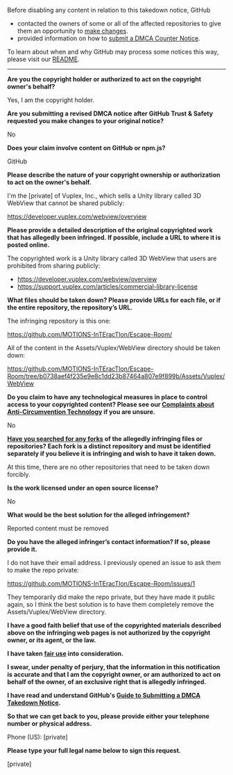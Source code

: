 Before disabling any content in relation to this takedown notice, GitHub
- contacted the owners of some or all of the affected repositories to give them an opportunity to [make changes](https://docs.github.com/en/github/site-policy/dmca-takedown-policy#a-how-does-this-actually-work).
- provided information on how to [submit a DMCA Counter Notice](https://docs.github.com/en/articles/guide-to-submitting-a-dmca-counter-notice).

To learn about when and why GitHub may process some notices this way, please visit our [README](https://github.com/github/dmca/blob/master/README.md#anatomy-of-a-takedown-notice).

---

**Are you the copyright holder or authorized to act on the copyright owner's behalf?**

Yes, I am the copyright holder.

**Are you submitting a revised DMCA notice after GitHub Trust & Safety requested you make changes to your original notice?**

No

**Does your claim involve content on GitHub or npm.js?**

GitHub

**Please describe the nature of your copyright ownership or authorization to act on the owner's behalf.**

I'm the [private] of Vuplex, Inc., which sells a Unity library called 3D WebView that cannot be shared publicly:

https://developer.vuplex.com/webview/overview

**Please provide a detailed description of the original copyrighted work that has allegedly been infringed. If possible, include a URL to where it is posted online.**

The copyrighted work is a Unity library called 3D WebView that users are prohibited from sharing publicly:

- https://developer.vuplex.com/webview/overview  
- https://support.vuplex.com/articles/commercial-library-license

**What files should be taken down? Please provide URLs for each file, or if the entire repository, the repository’s URL.**

The infringing repository is this one:

https://github.com/MOTIONS-InTEracTIon/Escape-Room/

All of the content in the Assets/Vuplex/WebView directory should be taken down:

https://github.com/MOTIONS-InTEracTIon/Escape-Room/tree/b0738aef4f235e9e8c1dd23b87464a807e9f899b/Assets/Vuplex/WebView

**Do you claim to have any technological measures in place to control access to your copyrighted content? Please see our <a href="https://docs.github.com/articles/guide-to-submitting-a-dmca-takedown-notice#complaints-about-anti-circumvention-technology">Complaints about Anti-Circumvention Technology</a> if you are unsure.**

No

**<a href="https://docs.github.com/articles/dmca-takedown-policy#b-what-about-forks-or-whats-a-fork">Have you searched for any forks</a> of the allegedly infringing files or repositories? Each fork is a distinct repository and must be identified separately if you believe it is infringing and wish to have it taken down.**

At this time, there are no other repositories that need to be taken down forcibly.

**Is the work licensed under an open source license?**

No

**What would be the best solution for the alleged infringement?**

Reported content must be removed

**Do you have the alleged infringer’s contact information? If so, please provide it.**

I do not have their email address. I previously opened an issue to ask them to make the repo private:

https://github.com/MOTIONS-InTEracTIon/Escape-Room/issues/1

They temporarily did make the repo private, but they have made it public again, so I think the best solution is to have them completely remove the Assets/Vuplex/WebView directory.

**I have a good faith belief that use of the copyrighted materials described above on the infringing web pages is not authorized by the copyright owner, or its agent, or the law.**

**I have taken <a href="https://www.lumendatabase.org/topics/22">fair use</a> into consideration.**

**I swear, under penalty of perjury, that the information in this notification is accurate and that I am the copyright owner, or am authorized to act on behalf of the owner, of an exclusive right that is allegedly infringed.**

**I have read and understand GitHub's <a href="https://docs.github.com/articles/guide-to-submitting-a-dmca-takedown-notice/">Guide to Submitting a DMCA Takedown Notice</a>.**

**So that we can get back to you, please provide either your telephone number or physical address.**

Phone (US): [private]

**Please type your full legal name below to sign this request.**

[private]
